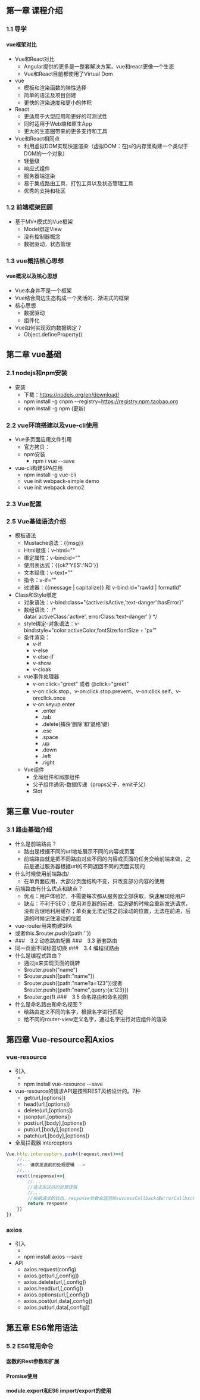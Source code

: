 ## 第一章 课程介绍
### 1.1 导学
#### vue框架对比
+ Vue和React对比
	- Angular提供的更多是一整套解决方案，vue和react更像一个生态
	- Vue和React目前都使用了Virtual Dom
+ vue
	- 模板和渲染函数的弹性选择
	- 简单的语法及项目创建
	- 更快的渲染速度和更小的体积
+ React
	- 更适用于大型应用和更好的可测试性
	- 同时适用于Web端和原生App
	- 更大的生态圈带来的更多支持和工具
+ Vue和React相同点
	- 利用虚拟DOM实现快速渲染（虚拟DOM：在js的内存里构建一个类似于DOM的一个对象）
	- 轻量级
	- 响应式组件
	- 服务器端渲染
	- 易于集成路由工具，打包工具以及状态管理工具
	- 优秀的支持和社区
### 1.2 前端框架回顾
+ 基于MV*模式的Vue框架
	- Model绑定View
	- 没有控制器概念
	- 数据驱动，状态管理
### 1.3 vue概括核心思想
#### vue概况以及核心思想
+ Vue本身并不是一个框架
+ Vue结合周边生态构成一个灵活的、渐进式的框架
+ 核心思想
	- 数据驱动
	- 组件化
+ Vue如何实现双向数据绑定？
	- Object.defineProperty()
## 第二章 vue基础
### 2.1 nodejs和npm安装
+ 安装
	- 下载：https://nodejs.org/en/download/
	- npm install -g cnpm --registry=https://registry.npm.taobao.org
	- npm install -g npm (更新)
### 2.2 vue环境搭建以及vue-cli使用
+ Vue多页面应用文件引用
	- 官方拷贝：<script src="https://unpkg.com/vue/dist/vue.js"></script>
	- npm安装
		- npm i vue --save 
+ vue-cli构建SPA应用
	- npm install -g vue-cli
	- vue init webpack-simple demo
	- vue init webpack demo2
### 2.3 Vue配置
### 2.5 Vue基础语法介绍
+ 模板语法
	- Mustache语法：{{msg}}
	- Html赋值：v-html=""
	- 绑定属性：v-bind:id=""
	- 使用表达式：{{ok?'YES':'NO'}}
	- 文本赋值：v-text=""
	- 指令：v-if=""
	- 过滤器：{{message | capitalize}} 和 v-bind:id="rawId | formatId"
+ Class和Style绑定
	- 对象语法：v-bind:class="{active:isActive,'text-danger':hasError}"
	- 数组语法：
		/* <div v-bind:class="{activeClass,errorClass}"></div>
		data{
			activeClass:'active',
			errorClass:'text-danger'
		} */ 
	- style绑定-对象语法：v-bind:style="color:activeColor,fontSize:fontSize + 'px'"
	- 条件渲染：
		- v-if
		- v-else
		- v-else-if
		- v-show
		- v-cloak
	- vue事件处理器
	    - v-on:click="greet" 或者 @click="greet"
		- v-on:click.stop、v-on:click.stop.prevent、v-on:click.self、v-on:click.once
		- v-on:keyup.enter
			- .enter
			- .tab
			- .delete(捕获‘删除’和‘退格’键)
			- .esc
			- .space
			- .up
			- .down
			- .left
			- .right
	- Vue组件
		- 全局组件和局部组件
		- 父子组件通讯-数据传递（props父子，emit子父）
		- Slot
## 第三章 Vue-router
### 3.1 路由基础介绍
+ 什么是前端路由？
	- 路由是根据不同的url地址展示不同的内容或页面
	- 前端路由就是把不同路由对应不同的内容或页面的任务交给前端来做，之前是通过服务器根据url的不同返回不同的页面实现的
+ 什么时候使用前端路由/
	- 在单页面应用，大部分页面结构不变，只改变部分内容的使用
+ 前端路由有什么优点和缺点？
	- 优点：用户体验好，不需要每次都从服务器全部获取，快速展现给用户
	- 缺点：不利于SEO；使用浏览器的前进，后退键的时候会重新发送请求，没有合理地利用缓存；单页面无法记住之前滚动的位置，无法在前进，后退的时候记住滚动的位置
+ vue-router用来构建SPA
+ <router-link></router-link>或者this.$router.push({path:''})
+ <router-view></router-view>
###　3.2 动态路由配置
###　3.3 嵌套路由
+ 同一页面不同标签切换
###　3.4 编程试路由
+ 什么是编程式路由？
	- 通过js来实现页面的跳转
	- $router.push("name")
	- $router.push({path:"name"})
	- $router.push({path:"name?a=123"})或者$router.push({path:"name",query:{a:123}})
	- $router.go(1)
###　3.5 命名路由和命名视图
+ 什么是命名路由和命名视图？
	- 给路由定义不同的名字，根据名字进行匹配
	- 给不同的router-view定义名字，通过名字进行对应组件的渲染
## 第四章 Vue-resource和Axios
### vue-resource
+ 引入
	- <script src=""></script>
	- npm install vue-resource  --save
+ vue-resource的请求API是按照REST风格设计的。7种
	- get(url,[options])
	- head(url,[options])
	- delete(url,[options])
	- jsonp(url,[options])
	- post(url,[body],[options])
	- put(url,[body],[options])
	- patch(url,[body],[options])
+ 全局拦截器  interceptors
```javascript
Vue.http.interceptors.push((request,next)=>{
	//...
	<!-- 请求发送前的处理逻辑 -->
	//...
	next((response)=>{
		//...
		//请求发送后的处理逻辑
		//...
		//根据请求的状态，response参数会返回给successCallback或errorCallback
		return response
	})
})
```
### axios
+ 引入
    - <script src=""></script>
    - npm install axios --save
+ API
    - axios.request(config)
    - axios.get(url,[,config])
    - axios.delete(url,[,config])
    - axios.head(url,[,config])
    - axios.options(url,[,config])
    - axios.post(url,data[,config])
    - axios.put(url,data[,config])
## 第五章 ES6常用语法
### 5.2 ES6常用命令
#### 函数的Rest参数和扩展
#### Promise使用
#### module.export和ES6 import/export的使用
